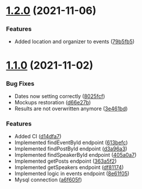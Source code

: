 # [1.2.0](https://github.com/Pingu-Developers/InnosoftAPI/compare/v1.1.0...v1.2.0) (2021-11-06)


### Features

* Added location and organizer to events ([79b5fb5](https://github.com/Pingu-Developers/InnosoftAPI/commit/79b5fb5da86598d4a3d39d27552bdad7600dc3f3))



# [1.1.0](https://github.com/Pingu-Developers/InnosoftAPI/compare/d14dfa706805924214d3911e396a31231a65423c...v1.1.0) (2021-11-02)


### Bug Fixes

* Dates now setting correctly ([8025fcf](https://github.com/Pingu-Developers/InnosoftAPI/commit/8025fcf44d6e40f50dec2d04854f030611907add))
* Mockups restoration ([d66e27b](https://github.com/Pingu-Developers/InnosoftAPI/commit/d66e27b4de17732e9c5e81adc46f6f1d4206639a))
* Results are not overwritten anymore ([3e461bd](https://github.com/Pingu-Developers/InnosoftAPI/commit/3e461bd593623f1c793ea1b6188450fe96b0d3e2))


### Features

* Added CI ([d14dfa7](https://github.com/Pingu-Developers/InnosoftAPI/commit/d14dfa706805924214d3911e396a31231a65423c))
* Implemented findEventById endpoint ([613befc](https://github.com/Pingu-Developers/InnosoftAPI/commit/613befc2a7697d8be36a20efa4b034c2cb62c915))
* Implemented findPostById endpoint ([d3a96a3](https://github.com/Pingu-Developers/InnosoftAPI/commit/d3a96a33f7707cf05572e87d7ef3717c55e16666))
* Implemented findSpeakerById endpoint ([405a0a7](https://github.com/Pingu-Developers/InnosoftAPI/commit/405a0a7bc9041d4c1a2f1ca37fbdb0359b61d155))
* Implemented getPosts endpoint ([363a5f2](https://github.com/Pingu-Developers/InnosoftAPI/commit/363a5f2f73fd7b2b9c19763d4e0b71ff675a6515))
* Implemented getSpeakers endpoint ([df81174](https://github.com/Pingu-Developers/InnosoftAPI/commit/df811740502ae51eee9767d936cac88a1d1b765f))
* Implemented logic in events endpoint ([8e61f05](https://github.com/Pingu-Developers/InnosoftAPI/commit/8e61f058d625f90358d64dd72625ba201d4ac3de))
* Mysql connection ([a6f605f](https://github.com/Pingu-Developers/InnosoftAPI/commit/a6f605f11570d110d0e59c6ff41d6985f59e6969))




